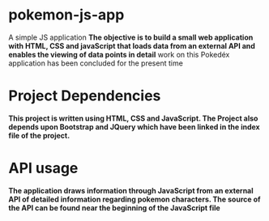 # pokemon-js-app
A simple JS application
**The objective is to build a small web application with HTML, CSS and javaScript that loads data from an external API and enables the viewing of data points in detail**
work on this Pokedéx application has been concluded for the present time

# Project Dependencies
**This project is written using HTML, CSS and JavaScript. The Project also depends upon Bootstrap and JQuery which have been linked in the index file of the project.**

# API usage
**The application draws information through JavaScript from an external API of detailed information regarding pokemon characters. The source of the API can be found near the beginning of the JavaScript file**


